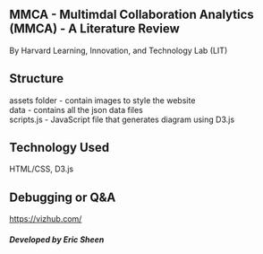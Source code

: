 ## MMCA - Multimdal Collaboration Analytics (MMCA) - A Literature Review

By Harvard Learning, Innovation, and Technology Lab (LIT)

## Structure

assets folder - contain images to style the website </br>
data - contains all the json data files </br>
scripts.js - JavaScript file that generates diagram using D3.js </br>

## Technology Used

HTML/CSS, D3.js

## Debugging or Q&A

https://vizhub.com/

##### Developed by Eric Sheen